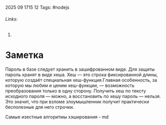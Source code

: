 2025 09 1715 12
Tags: #nodejs 
###### Links: 
1) 
# Заметка
Пароль в базе следует хранить в зашифрованном виде.
Для защиты пароль хранят в виде хеша. Хеш — это строка фиксированной длины, которую создаёт специальная хеш-функция.Главная особенность, за которую мы любим и ценим хеш-функции, — возможность преобразования только в одну сторону. Получить хеш по тексту исходного пароля — можно, а восстановить по хешу пароль — нельзя. Это значит, что при взломе злоумышленник получит практически бесполезные для него строчки.

Самые изестные алгоритмы хэширования - md